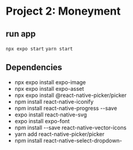 # Project 2: Moneyment

## run app
``` npx expo start ```
``` yarn start ```

## Dependencies
- npx expo install expo-image
- npx expo install expo-asset
- npx expo install @react-native-picker/picker
- npm install react-native-iconify
- npm install react-native-progress --save
- expo install react-native-svg
- expo install expo-font
- npm install --save react-native-vector-icons
- yarn add react-native-picker/picker
- npm install react-native-select-dropdown- 
